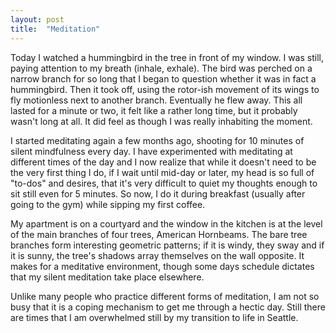 ```yaml
---
layout: post
title:  "Meditation"
---
```

Today I watched a hummingbird in the tree in front of my window. I was still, paying attention to my breath (inhale, exhale). The bird was perched on a narrow branch for so long that I began to question whether it was in fact a hummingbird. Then it took off, using the rotor-ish movement of its wings to fly motionless next to another branch. Eventually he flew away. This all lasted for a minute or two, it felt like a rather long time, but it probably wasn't long at all. It did feel as though I was really inhabiting the moment.

I started meditating again a few months ago, shooting for  10 minutes of silent mindfulness every day. I have experimented with meditating at different times of the day and I now realize that while it doesn't need to be the very first thing I do, if I wait until mid-day or later, my head is so full of "to-dos" and desires, that it's very difficult to quiet my thoughts enough to sit still even for 5 minutes.  So now, I do it during breakfast (usually after going to the gym) while sipping my first coffee.

My apartment is on a courtyard and the window in the kitchen is at the level of the main branches of four trees, American Hornbeams. The bare tree branches form interesting geometric patterns; if it is windy, they sway and if it is sunny, the tree's shadows array themselves on the wall opposite. It makes for a meditative environment, though some days schedule dictates that my silent meditation take place elsewhere.

Unlike many people who practice different forms of meditation, I am not so busy that it is a coping mechanism to get me through a hectic  day. Still there are times that I am overwhelmed still by my transition to life in Seattle.

